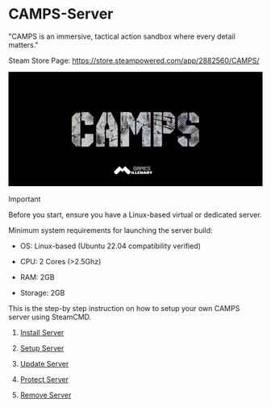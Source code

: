 # CAMPS-Server
"CAMPS is an immersive, tactical action sandbox where every detail matters."

Steam Store Page: https://store.steampowered.com/app/2882560/CAMPS/

![](https://github.com/MillenaryMan/CAMPS-Server/blob/main/GitBanner.png)

> [!IMPORTANT]
> Before you start, ensure you have a Linux-based virtual or dedicated server.
>
> Minimum system requirements for launching the server build:
> - OS: Linux-based (Ubuntu 22.04 compatibility verified)
>
> - CPU: 2 Cores (>2.5Ghz)
>
> - RAM: 2GB 
>
> - Storage: 2GB

This is the step-by step instruction on how to setup your own CAMPS server using SteamCMD.

1. [Install Server](https://github.com/MillenaryMan/CAMPS-Server/blob/main/Install%20Server.md)

2. [Setup Server](https://github.com/MillenaryMan/CAMPS-Server/blob/main/Setup%20Server.md)

3. [Update Server](https://github.com/MillenaryMan/CAMPS-Server/blob/main/Update%20Server.md)

4. [Protect Server](https://github.com/MillenaryMan/CAMPS-Server/blob/main/Protect%20Server.md)

5. [Remove Server](https://github.com/MillenaryMan/CAMPS-Server/blob/main/Remove%20Server.md)

